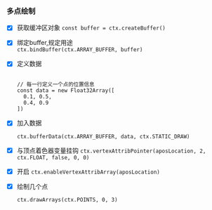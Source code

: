 ### 多点绘制

- [x] 获取缓冲区对象
    ```const buffer = ctx.createBuffer()```
- [x] 绑定buffer,规定用途    
   ```ctx.bindBuffer(ctx.ARRAY_BUFFER, buffer)```

- [x] 定义数据
    ```
    
    // 每一行定义一个点的位置信息
    const data = new Float32Array([
      0.1, 0.5,
      0.4, 0.9
    ])
    ```
- [x] 加入数据
    ```
    ctx.bufferData(ctx.ARRAY_BUFFER, data, ctx.STATIC_DRAW)
    ```
- [x] 与顶点着色器变量挂钩
    ```ctx.vertexAttribPointer(aposLocation, 2, ctx.FLOAT, false, 0, 0)```

- [x] 开启
    ```ctx.enableVertexAttribArray(aposLocation)```

- [x] 绘制几个点

  ```ctx.drawArrays(ctx.POINTS, 0, 3)```